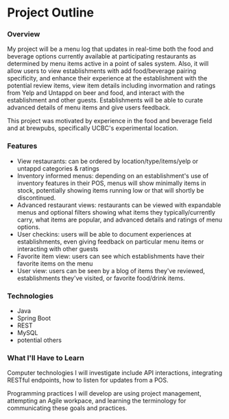 # Project Outline
### Overview
My project will be a menu log that updates in real-time both the food and beverage options currently available at participating restaurants as determined by menu items active in a point of sales system. Also, it will allow users to view establishments with add food/beverage pairing specificity, and enhance their experience at the establishment with the potential review items, view item details including invormation and ratings from Yelp and Untappd on beer and food, and interact with the establishment and other guests. Establishments will be able to curate advanced details of menu items and give users feedback.

This project was motivated by experience in the food and beverage field and at brewpubs, specifically UCBC's experimental location.
### Features
* View restaurants: can be ordered by location/type/items/yelp or untappd categories & ratings
* Inventory informed menus: depending on an establishment's use of inventory features in their POS, menus will show minimally items in stock, potentially showing items running low or that will shortly be discontinued.
* Advanced restaurant views: restaurants can be viewed with expandable menus and optional filters showing what items they typically/currently carry, what items are popular, and advanced details and ratings of menu options.
* User checkins: users will be able to document experiences at establishments, even giving feedback on particular menu items or interacting with other guests
* Favorite item view: users can see which establishments have their favorite items on the menu
* User view: users can be seen by a blog of items they've reviewed, establishments they've visited, or favorite food/drink items.

### Technologies
* Java
* Spring Boot
* REST
* MySQL
* potential others

### What I'll Have to Learn
Computer technologies I will investigate include API interactions, integrating RESTful endpoints, how to listen for updates from a POS. 

Programming practices I will develop are using project management, attempting an Agile workpace, and learning the terminology for communicating these goals and practices.